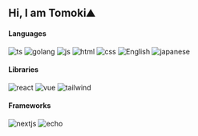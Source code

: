 ## Hi, I am Tomoki⛰️

#### Languages
![ts](https://img.shields.io/badge/-TypeScript-navy.svg?logo=typescript&style=flat)
![golang](https://img.shields.io/badge/Go-white.svg?logo=go&style=flat)
![js](https://img.shields.io/badge/Javascript-yellow.svg?logo=javascript&style=flat)
![html](https://img.shields.io/badge/-CSS3-1572B6.svg?logo=css3&style=flat)
![css](https://img.shields.io/badge/-HTML5-orange.svg?logo=html5&style=flat)
![English](https://img.shields.io/badge/-English-blue)
![japanese](https://img.shields.io/badge/-Japanese-red)




#### Libraries
![react](https://img.shields.io/badge/React-white.svg?logo=react&style=flat)
![vue](https://img.shields.io/badge/Vue.js-498030.svg?logo=vue.js&style=flat)
![tailwind](https://img.shields.io/badge/-TailwindCSS-slateblue.svg?logo=tailwindcss&style=flat)

#### Frameworks
![nextjs](https://img.shields.io/badge/Next.js-000000.svg?logo=nextdotjs&style=flat)
![echo](https://img.shields.io/badge/-echo-grey.svg?logo=echo&style=flat)
<!--
**tom555-555/tom555-555** is a ✨ _special_ ✨ repository because its `README.md` (this file) appears on your GitHub profile.

Here are some ideas to get you started:

- 🔭 I’m currently working on ...
- 🌱 I’m currently learning ...
- 👯 I’m looking to collaborate on ...
- 🤔 I’m looking for help with ...
- 💬 Ask me about ...
- 📫 How to reach me: ...
- 😄 Pronouns: ...
- ⚡ Fun fact: ...
-->
